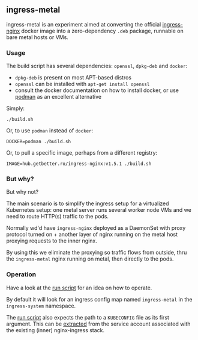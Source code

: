 ingress-metal
-------------
ingress-metal is an experiment aimed at converting the official
[ingress-nginx](https://kubernetes.github.io/ingress-nginx/) docker image
into a zero-dependency `.deb` package, runnable on bare metal hosts or VMs.

### Usage

The build script has several dependencies: `openssl`, `dpkg-deb` and `docker`:
- `dpkg-deb` is present on most APT-based distros
- `openssl` can be installed with `apt-get install openssl`
- consult the docker documentation on how to install docker, 
  or use [podman](https://podman.io/) as an excellent alternative

Simply:

    ./build.sh

Or, to use `podman` instead of `docker`:

    DOCKER=podman ./build.sh 

Or, to pull a specific image, perhaps from a different registry:

    IMAGE=hub.getbetter.ro/ingress-nginx:v1.5.1 ./build.sh

### But why?

But why not?

The main scenario is to simplify the ingress setup for a virtualized
Kubernetes setup: one metal server runs several worker node VMs and we need to
route HTTP(s) traffic to the pods.

Normally wd'd have `ingress-nginx` deployed as a DaemonSet with proxy
protocol turned on + another layer of nginx running on the metal host proxying
requests to the inner nginx.

By using this we eliminate the proxying so traffic flows from outside, thru
the `ingress-metal` nginx running on metal, then directly to the pods.

### Operation

Have a look at the [run script](bin/run.sh) for an idea on how to operate.

By default it will look for an ingress config map named `ingress-metal` in 
the `ingress-system` namespace.

The [run script](bin/run.sh) also expects the path to a `KUBECONFIG` file as
its first argument. This can be [extracted](https://stackoverflow.com/questions/47770676/how-to-create-a-kubectl-config-file-for-serviceaccount) 
from the service account associated with the existing (inner) 
nginx-ingress stack.
